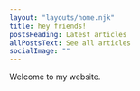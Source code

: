 ```yaml
---
layout: "layouts/home.njk"
title: hey friends!
postsHeading: Latest articles
allPostsText: See all articles
socialImage: ""
---
```

Welcome to my website.